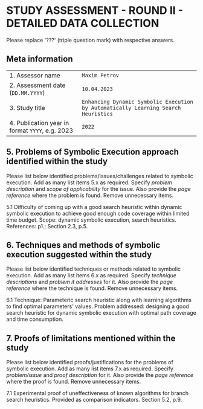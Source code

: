 # STUDY ASSESSMENT - ROUND II - DETAILED DATA COLLECTION

Please replace '???' (triple question mark) with respective answers. 

## Meta information

|                                                  |     |
| ---                                              | --- |
| 1. Assessor name                                 | `Maxim Petrov` |
| 2. Assessment date (`DD.MM.YYYY`)                | `10.04.2023` | 
| 3. Study title                                   | `Enhancing Dynamic Symbolic Execution by Automatically Learning Search Heuristics` |
| 4. Publication year in format `YYYY`, e.g. 2023  | `2022` |
  
## 5. Problems of Symbolic Execution approach identified within the study

Please list below identified problems/issues/challenges related to symbolic execution.
Add as many list items 5.x as required. Specify _problem description_ and _scope of applicability_ for the issue.
Also provide the _page reference_ where the problem is found.
Remove unnecessary items.
  
5.1 Difficulty of coming up with a good search heuristic within dynamic symbolic execution to achieve good enough code coverage within limited time budget.
Scope: dynamic symbolic execution, search heuristics. References: p1.; Section 2.3, p.5.

## 6. Techniques and methods of symbolic execution suggested within the study

Please list below identified techniques or methods related to symbolic execution.
Add as many list items 6.x as required. Specify _technique descriptions_ and _problem it addresses_ for it.
Also provide the _page reference_ where the technique is found.
Remove unnecessary items.
  
6.1 Technique: Parameteric search heuristic along with learning algorithms to find optimal parameters' values. Problem addressed: designing a good search heuristic for dynamic symbolic execution with optimal path coverage and time consumption.

## 7. Proofs of limitations mentioned within the study

Please list below identified proofs/justifications for the problems of symbolic execution.
Add as many list items 7.x as required. Specify _problem/issue_ and _proof description_ for it.
Also provide the _page reference_ where the proof is found.
Remove unnecessary items.
  
7.1 Experimental proof of uneffectiveness of known algorithms for branch search heuristics. Provided as comparison indicators. Section 5.2, p.9. 
